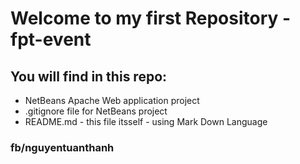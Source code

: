 # Welcome to my first Repository - fpt-event

## You will find in this repo:

* NetBeans Apache Web application project
* .gitignore file for NetBeans project
* README.md - this file itsself - using Mark Down Language

### fb/nguyentuanthanh
